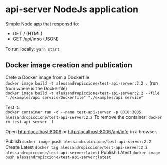 # api-server NodeJs application

Simple Node app that responsd to:

- GET /  (HTML)
- GET /api/inso  (JSON)

To run locally: ``yarn start``

## Docker image creation and publication

Crete a Docker image from a Dockerfile  
``docker image build -t alessandropiccione/test-api-server:2.2 .`` (run from where is the Dockerfile)  
``docker image build -t alessandropiccione/test-api-server:2.2 --file "./examples/api service/Dockerfile" "./examples/api service"``  

Test it:  
``docker container run -d --name test-api-server -p 8010:3005 alessandropiccione/test-api-server:2.2``
To remove the container: ``docker rm test-api-server -f``

Open <http:/localhost:8006> or <http:/localhost:8006/api/info> in a browser.  

Publish ``docker image push alessandropiccione/test-api-server:2.2``  
Create Latest ``docker tag alessandropiccione/test-api-server:2.2 alessandropiccione/test-api-server:latest``
Publish LAtest ``docker image push alessandropiccione/test-api-server:latest``  